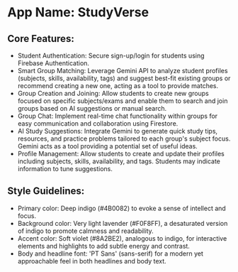# **App Name**: StudyVerse

## Core Features:

- Student Authentication: Secure sign-up/login for students using Firebase Authentication.
- Smart Group Matching: Leverage Gemini API to analyze student profiles (subjects, skills, availability, tags) and suggest best-fit existing groups or recommend creating a new one, acting as a tool to provide matches.
- Group Creation and Joining: Allow students to create new groups focused on specific subjects/exams and enable them to search and join groups based on AI suggestions or manual search.
- Group Chat: Implement real-time chat functionality within groups for easy communication and collaboration using Firestore.
- AI Study Suggestions: Integrate Gemini to generate quick study tips, resources, and practice problems tailored to each group's subject focus.  Gemini acts as a tool providing a potential set of useful ideas.
- Profile Management: Allow students to create and update their profiles including subjects, skills, availability, and tags. Students may indicate information to tune suggestions.

## Style Guidelines:

- Primary color: Deep indigo (#4B0082) to evoke a sense of intellect and focus.
- Background color: Very light lavender (#F0F8FF), a desaturated version of indigo to promote calmness and readability.
- Accent color: Soft violet (#8A2BE2), analogous to indigo, for interactive elements and highlights to add subtle energy and contrast.
- Body and headline font: 'PT Sans' (sans-serif) for a modern yet approachable feel in both headlines and body text.